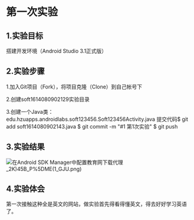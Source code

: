 # 第一次实验


## 1.实验目标
搭建开发环境（Android Studio 3.1正式版）

## 2.实验步骤

1.加入Git项目（Fork），将项目克隆（Clone）到自己帐号下

2.创建soft1614080902129实验目录

3.创建一个Java类：edu.hzuapps.androidlabs.soft123456.Soft123456Activity.java
提交代码$ git add soft1614080902143.java
$ git commit -m "#1 第1次实验" 
$ git push

## 3.实验结果
![在Android SDK Manager中配置教育网下载代理](https://github.com/liaoyun00/android-labs-2018/blob/master/soft1614080902143/PTWQ)_2K)45B_P%5DME(1_GJU.png)

## 4.实验体会
  
第一次接触这种全是英文的网站，做实验首先得看得懂英文，得去好好学习英语了。
